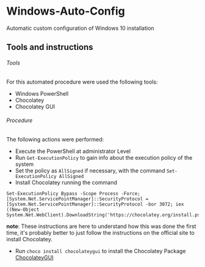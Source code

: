 # Windows-Auto-Config
 Automatic custom configuration of Windows 10 installation

## Tools and instructions

###### Tools
For this automated procedure were used the following tools:

* Windows PowerShell
* Chocolatey
* Chocolatey GUI

###### Procedure
The following actions were performed:

* Execute the PowerShell at administrator Level
* Run `Get-ExecutionPolicy` to gain info about the execution policy of the system
* Set the policy as `AllSigned` if necessary, with the command `Set-ExecutionPolicy AllSigned`
* Install Chocolatey running the command

```
Set-ExecutionPolicy Bypass -Scope Process -Force; [System.Net.ServicePointManager]::SecurityProtocol = [System.Net.ServicePointManager]::SecurityProtocol -bor 3072; iex ((New-Object System.Net.WebClient).DownloadString('https://chocolatey.org/install.ps1'))
```

**note**: These instructions are here to understand how this was done the first time, it's probably better to just follow the instructions on the official site to install Chocolatey.

* Run `choco install chocolateygui` to install the Chocolatey Package [ChocolateyGUI](https://chocolatey.org/packages/ChocolateyGUI)
